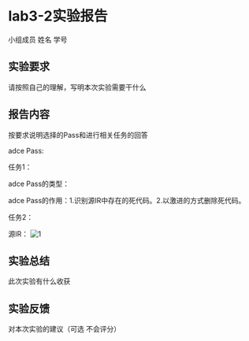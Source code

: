 # lab3-2实验报告

小组成员 姓名 学号

## 实验要求

请按照自己的理解，写明本次实验需要干什么

## 报告内容 

按要求说明选择的Pass和进行相关任务的回答

adce Pass:

任务1：

adce Pass的类型：

adce Pass的作用：1.识别源IR中存在的死代码。2.以激进的方式删除死代码。

任务2：

源IR：
![1]()

## 实验总结

此次实验有什么收获

## 实验反馈

对本次实验的建议（可选 不会评分）
